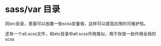# sass/var 目录
同src目录，里面可以放置一些scss变量值，这样可以提高应用的可维护性。

还有一个all.scss文件，和etc目录中all.scss作用类似，用于存放一些作用全局的scss